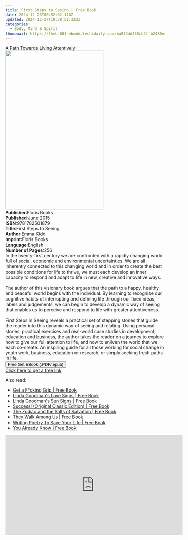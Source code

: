 ```yaml
---
title: First Steps to Seeing | Free Book
date: 2024-12-23T00:52:52.146Z
updated: 2024-12-27T19:38:51.322Z
categories:
  - Body, Mind & Spirit
thumbnail: https://thmb-001-ebook.techidaily.com/ba9f24d755cb2ffb2480ec7c420d4d913c37d8dc9590fe7148a65adccdc40522.jpg
---
```

<main id="book-container">
  <div class="flex flex-col">
    <div class="book-brief flex-1 py-6 px-4 sm:p-6 md:py-10 md:px-8">
      <!-- brief-->
      <div class="book-brief-main">A Path Towards Living Attentively</div>
    </div>
    <div
      class="book-meta-info flex-1 grid gap-4 col-start-1 col-end-3 row-start-1 sm:mb-6 sm:grid-cols-4 lg:gap-6 lg:col-start-2 lg:row-end-6 lg:row-span-6 lg:mb-0"
    >
      <div
        class="book-meta-info-left place-content-center mt-4 p-4 text-sm leading-6 col-start-2 col-span-2 dark:text-slate-400"
      >
        <img
          class="w-full h-500 object-cover rounded-lg sm:h-255 sm:col-span-2 lg:col-span-full"
          src="https://img-001-ebook.techidaily.com/4cb467198977587a52b752edbd1e76e1b4d3192720f0a2b303b7a9bf74a515ed.jpg"
          alt=""
          width="312"
          height="500"
        />
      </div>
      <div
        class="book-meta-info-right mt-2 col-start-1 row-start-2 col-span-3 self-center"
      >
        <!-- meta data  -->
        <div class="flex flex-col px-4 md:px-8">
          <div class="flex-1">
            <strong>Publisher</strong>:<span class="px-2">Floris Books</span>
          </div>
          <div class="flex-1">
            <strong>Published</strong>:<span class="px-2">June 2015</span>
          </div>
          <div class="flex-1">
            <strong>ISBN</strong>:<span class="px-2">9781782501879</span>
          </div>
          <div class="flex-1">
            <strong>Title</strong>:<span class="px-2"
              >First Steps to Seeing</span
            >
          </div>
          <div class="flex-1">
            <strong>Author</strong>:<span class="px-2">Emma Kidd</span>
          </div>
          <div class="flex-1">
            <strong>Imprint</strong>:<span class="px-2">Floris Books</span>
          </div>
          <div class="flex-1">
            <strong>Language</strong>:<span class="px-2">English</span>
          </div>
          <div class="flex-1">
            <strong>Number of Pages</strong>:<span class="px-2">256</span>
          </div>
        </div>
      </div>
    </div>
    <div class="book-description flex-1 py-6 px-4 sm:p-6 md:py-10 md:px-8">
      <div class="book-description-main">
        <div accordion-content="" id="description">
          In the twenty-first century we are confronted with a rapidly changing
          world full of social, economic and environmental uncertainties. We are
          all inherently connected to this changing world and in order to create
          the best possible conditions for life to thrive, we must each develop
          an inner capacity to respond and adapt to life in new, creative and
          innovative ways.<br /><br />The author of this visionary book argues
          that the path to a happy, healthy and peaceful world begins with the
          individual. By learning to recognise our cognitive habits of
          interrupting and defining life through our fixed ideas, labels and
          judgements, we can begin to develop a dynamic way of seeing that
          enables us to perceive and respond to life with greater
          attentiveness.<br /><br />First Steps in Seeing reveals a practical
          set of stepping stones that guide the reader into this dynamic way of
          seeing and relating. Using personal stories, practical exercises and
          real-world case studies in development, education and business, the
          author takes the reader on a journey to explore how to give our full
          attention to life, and how to enliven the world that we each
          co-create. An inspiring guide for all those working for social change
          in youth work, business, education or research, or simply seeking
          fresh paths in life.
        </div>
        <div class="accordion-fader"></div>
      </div>
    </div>
    <div class="book-excerpts flex-1 py-6 px-4 sm:p-6 md:py-10 md:px-8"></div>
    <div
      class="book-about-author flex-1 py-6 px-4 sm:p-6 md:py-10 md:px-8"
    ></div>
    <div class="book-free-get flex-1 py-6 px-4 sm:p-6 md:py-10 md:px-8">
      <button
        id="btn-free-get"
        class="bg-blue-500 hover:bg-blue-700 text-white font-bold py-2 px-4 rounded"
      >
        Free Get EBook (.PDF/.epub)
      </button>
      <div id="countdown-display" class="px-2 text-lg mt-2"></div>
      <a
        id="free-link"
        class="hidden bg-blue-500 hover:bg-blue-700 text-white font-bold py-2 px-4 rounded"
        href="https://www.ebooks.com/en-us/book/96403494/first-steps-to-seeing/emma-kidd/"
        target="_blank"
        >Click here to get a free link</a
      >
    </div>
    <script>
      let countdownTime = 0;
      let countdownInterval = null;
      document
        .getElementById('btn-free-get')
        .addEventListener('click', startCountdown);
      function startCountdown() {
        countdownTime = new Date().getTime() + 60000 * 3;
        countdownInterval = setInterval(updateCountdown, 1000);
        document.getElementById('btn-free-get').disabled = true;
        document
          .getElementById('btn-free-get')
          .classList.add('bg-gray-500', 'cursor-not-allowed');
      }
      function updateCountdown() {
        let currentTime = new Date().getTime();
        let timeLeft = countdownTime - currentTime;
        let secondsLeft = Math.floor(timeLeft / 1000);
        document.getElementById('countdown-display').innerHTML =
          `Remaining time: ${secondsLeft} seconds.`;
        if (secondsLeft <= 0) {
          clearInterval(countdownInterval);
          document.getElementById('btn-free-get').classList.add('hidden');
          document.getElementById('free-link').classList.remove('hidden');
          document.getElementById('countdown-display').innerHTML = '';
        }
      }
    </script>
  </div>
</main>

<ins class="adsbygoogle"
      style="display:block"
      data-ad-client="ca-pub-7571918770474297"
      data-ad-slot="8358498916"
      data-ad-format="auto"
      data-full-width-responsive="true"></ins>
    

<span class="atpl-alsoreadstyle">Also read:</span>
<div><ul>
<li><a href="https://novels-ebooks.techidaily.com/209778071-9781843584667-get-a-fcking-grip/"><u>Get a F*cking Grip | Free Book</u></a></li>
<li><a href="https://novels-ebooks.techidaily.com/209778719-9780795316487-linda-goodmans-love-signs/"><u>Linda Goodman's Love Signs | Free Book</u></a></li>
<li><a href="https://novels-ebooks.techidaily.com/209778776-9780795316098-linda-goodmans-sun-signs/"><u>Linda Goodman's Sun Signs | Free Book</u></a></li>
<li><a href="https://novels-ebooks.techidaily.com/209776661-9781722523657-success-original-classic-edition/"><u>Success! (Original Classic Edition) | Free Book</u></a></li>
<li><a href="https://novels-ebooks.techidaily.com/209776658-9781420963083-the-zodiac-and-the-salts-of-salvation/"><u>The Zodiac and the Salts of Salvation | Free Book</u></a></li>
<li><a href="https://novels-ebooks.techidaily.com/209778541-9781843586319-they-walk-among-us/"><u>They Walk Among Us | Free Book</u></a></li>
<li><a href="https://novels-ebooks.techidaily.com/209777524-9781550717488-writing-poetry-to-save-your-life/"><u>Writing Poetry To Save Your Life | Free Book</u></a></li>
<li><a href="https://novels-ebooks.techidaily.com/209776805-9781760872243-you-already-know/"><u>You Already Know | Free Book</u></a></li>
</ul></div>

<!-- affiliate ads begin -->
<iframe width="560" height="315" src="https://www.youtube.com/embed/MHafwnWSEQk?si=rejNVNpJZH2SqNLy" title="YouTube video player" frameborder="0" allow="accelerometer; autoplay; clipboard-write; encrypted-media; gyroscope; picture-in-picture; web-share" referrerpolicy="strict-origin-when-cross-origin" allowfullscreen></iframe>
<!-- affiliate ads end -->

